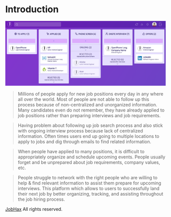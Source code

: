 # Introduction

![](.gitbook/assets/board.png)

   > Millions of people apply for new job positions every day in any where all over the world. Most of people are not able to follow up this process because of non-centralized and unorganized information. Many candidates even do not remember, they have already applied to job positions rather than preparing interviews and job requirements.
  
   > Having problem about following up job search process and also stick with ongoing interview process because lack of centralized information. Often times users end up going to multiple locations to apply to jobs and dig through emails to find related information.
  
   > When people have applied to many positions, it is difficult to appropriately organize and schedule upcoming events. People usually forget and be unprepared about job requirements, company values, etc. 
  
   > People struggle to network with the right people who are willing to help & find relevant information to assist them prepare for upcoming interviews. This platform which allows to users to successfully land their next job by better organizing, tracking, and assisting throughout the job hiring process.


[JobHax](https://jobhax.com/) All rights reserved.

